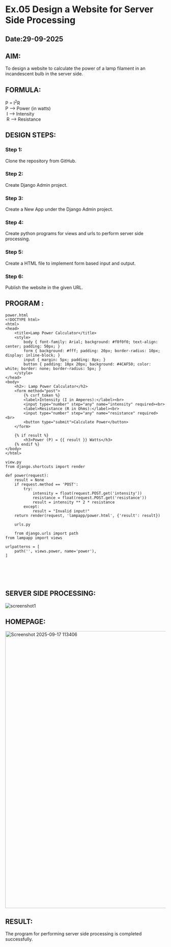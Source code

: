 # Ex.05 Design a Website for Server Side Processing
## Date:29-09-2025

## AIM:
 To design a website to calculate the power of a lamp filament in an incandescent bulb in the server side. 


## FORMULA:
P = I<sup>2</sup>R
<br> P --> Power (in watts)
<br> I --> Intensity
<br> R --> Resistance

## DESIGN STEPS:

### Step 1:
Clone the repository from GitHub.

### Step 2:
Create Django Admin project.

### Step 3:
Create a New App under the Django Admin project.

### Step 4:
Create python programs for views and urls to perform server side processing.

### Step 5:
Create a HTML file to implement form based input and output.

### Step 6:
Publish the website in the given URL.

## PROGRAM :
~~~
power.html
<!DOCTYPE html>
<html>
<head>
    <title>Lamp Power Calculator</title>
    <style>
        body { font-family: Arial; background: #f0f0f0; text-align: center; padding: 50px; }
        form { background: #fff; padding: 20px; border-radius: 10px; display: inline-block; }
        input { margin: 5px; padding: 8px; }
        button { padding: 10px 20px; background: #4CAF50; color: white; border: none; border-radius: 5px; }
    </style>
</head>
<body>
    <h2>💡 Lamp Power Calculator</h2>
    <form method="post">
        {% csrf_token %}
        <label>Intensity (I in Amperes):</label><br>
        <input type="number" step="any" name="intensity" required><br>
        <label>Resistance (R in Ohms):</label><br>
        <input type="number" step="any" name="resistance" required><br>
        <button type="submit">Calculate Power</button>
    </form>

    {% if result %}
        <h3>Power (P) = {{ result }} Watts</h3>
    {% endif %}
</body>
</html>

view.py
from django.shortcuts import render

def power(request):
    result = None
    if request.method == 'POST':
        try:
            intensity = float(request.POST.get('intensity'))
            resistance = float(request.POST.get('resistance'))
            result = intensity ** 2 * resistance
        except:
            result = "Invalid input!"
    return render(request, 'lampapp/power.html', {'result': result})

    urls.py

    from django.urls import path
from lampapp import views

urlpatterns = [
    path('', views.power, name='power'),
]






~~~

## SERVER SIDE PROCESSING:
![screenshot1](https://github.com/user-attachments/assets/6c8254fb-26a0-4b15-9330-41622c21f063)



## HOMEPAGE:
<img width="1437" height="871" alt="Screenshot 2025-09-17 113406" src="https://github.com/user-attachments/assets/3543d891-976e-4298-b461-5622a4656a86" />



## RESULT:
The program for performing server side processing is completed successfully.
